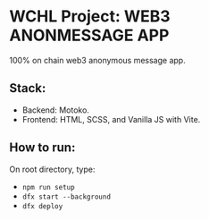 # WCHL Project: WEB3 ANONMESSAGE APP
100% on chain web3 anonymous message app.

## Stack:
- Backend: Motoko.
- Frontend: HTML, SCSS, and Vanilla JS with Vite.

## How to run:
On root directory, type:
- `npm run setup`
- `dfx start --background`
- `dfx deploy`